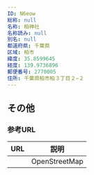 ```yaml
---
ID: N6eow
総称: null
名称: 柏神社
名称読み: null
別名: null
都道府県: 千葉県
区域: 柏市
緯度: 35.8599645
経度: 139.9736896
郵便番号: 2770005
住所: 千葉県柏市柏３丁目２−２
---
```


## その他

### 参考URL

| URL | 説明          |
| --- | ------------- |
|     | OpenStreetMap |
